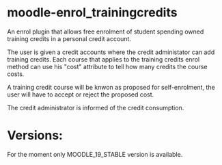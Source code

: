 moodle-enrol_trainingcredits
============================

An enrol plugin that allows free enrolment of student spending owned training credits in a personal credit account.

The user is given a credit accounts where the credit administator can add training credits. Each course that applies to 
the training credits enrol method can use his "cost" attribute to tell how many credits the course costs.

A training credit course will be knwon as proposed for self-enrolment, the user will have to accept or reject the 
proposed cost.

The credit administrator is informed of the credit consumption.

Versions: 
=========
For the moment only MOODLE_19_STABLE version is available.
